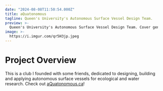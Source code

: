 ```yaml
---
date: "2024-08-08T11:50:54.000Z"
title: aQuatonomous
tagline: Queen's University's Autonomous Surface Vessel Design Team.
preview: >-
  Queen's University's Autonomous Surface Vessel Design Team. Cover generated by DALLE-3.
image: >-
  https://i.imgur.com/qr5H3jp.jpeg
---
```


# Project Overview

This is a club I founded with some friends, dedicated to designing, building and applying autonomous surface vessels for ecological and water research. Check out [aQuatonomous.ca](aQuatonomous.ca)!
